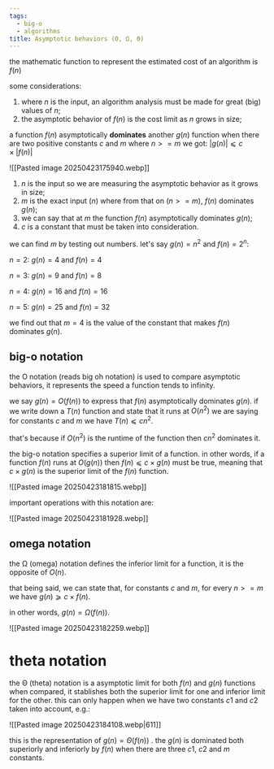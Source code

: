 ```yaml
---
tags:
  - big-o
  - algorithms
title: Asymptotic behaviors (O, Ω, Θ)
---
```

the mathematic function to represent the estimated cost of an algorithm is $f(n)$

some considerations:
1. where $n$ is the input, an algorithm analysis must be made for great (big) values of $n$;
2. the asymptotic behavior of $f(n)$ is the cost limit as $n$ grows in size;

a function $f(n)$ asymptotically **dominates** another $g(n)$ function when there are two positive constants $c$ and $m$ where $n >= m$ we got: $|g(n)| ⩽ c × |f (n)|$

![[Pasted image 20250423175940.webp]]

1. $n$ is the input so we are measuring the asymptotic behavior as it grows in size;
2. $m$ is the exact input ($n$) where from that on ($n>=m$), $f(n)$ dominates $g(n)$;
3. we can say that at $m$ the function $f(n)$ asymptotically dominates $g(n)$;
4. $c$ is a constant that must be taken into consideration.

we can find $m$ by testing out numbers. let's say $g(n) = n^2$ and $f (n) = 2^n$:

$n = 2$: $g(n) = 4$ and $f(n) = 4$

$n = 3$: $g(n) = 9$ and $f(n) = 8$

$n = 4$: $g(n) = 16$ and $f(n) = 16$

$n = 5$: $g(n) = 25$ and $f(n) = 32$

we find out that $m = 4$ is the value of the constant that makes $f(n)$ dominates $g(n)$.

## big-o notation
the O notation (reads big oh notation) is used to compare asymptotic behaviors, it represents the speed a function tends to infinity.

we say $g(n) = O(f (n))$ to express that $f(n)$ asymptotically dominates $g(n)$. if we write down a $T(n)$ function and state that it runs at $O(n^2)$ we are saying for constants $c$ and $m$ we have $T(n) ⩽ cn^2$.

that's because if $O(n^2)$ is the runtime of the function then $cn^2$ dominates it.

the big-o notation specifies a superior limit of a function. in other words, if a function $f(n)$ runs at $O(g(n))$ then $f(n) ⩽ c×g(n)$ must be true, meaning that $c×g(n)$ is the superior limit of the $f(n)$ function.

![[Pasted image 20250423181815.webp]]

important operations with this notation are:

![[Pasted image 20250423181928.webp]]

## omega notation
the Ω (omega) notation defines the inferior limit for a function, it is the opposite of $O(n)$.

that being said, we can state that, for constants $c$ and $m$, for every $n >= m$ we have $g(n) ⩾ c × f (n)$.

in other words, $g(n) = Ω(f(n))$.

![[Pasted image 20250423182259.webp]]

# theta notation
the Θ (theta) notation is a asymptotic limit for both $f(n)$ and $g(n)$ functions when compared, it stablishes both the superior limit for one and inferior limit for the other.
this can only happen when we have two constants $c1$ and $c2$ taken into account, e.g.:

![[Pasted image 20250423184108.webp|611]]

this is the representation of $g(n) = Θ(f(n))$ . the $g(n)$ is dominated both superiorly and inferiorly by $f(n)$ when there are three $c1$, $c2$ and $m$ constants.